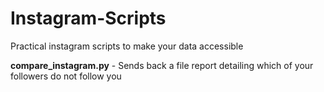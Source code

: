 # Instagram-Scripts
Practical instagram scripts to make your data accessible

**compare_instagram.py** - Sends back a file report detailing which of your followers do not follow you
